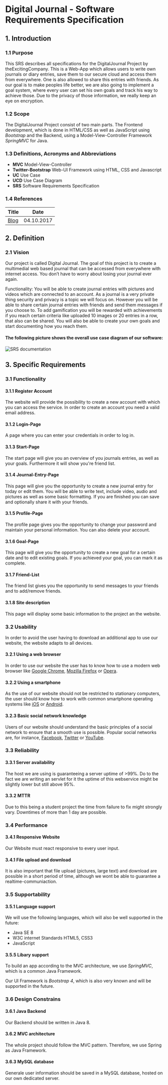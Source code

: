 # Digital Journal - Software Requirements Specification

## 1. Introduction
### 1.1 Purpose
This SRS describes all specifications for the DigitalJournal Project by theExcitingCompany. This is a Web-App which allows users to write own journals or diary entries, save them to our secure cloud and access them from everywhere. One is also allowed to share this entries with friends. As our goal is to make peoples life better, we are also going to implement a goal system, where every user can set his own goals and track his way to achieve those. Due to the privacy of those information, we really keep an eye on encryption. 

### 1.2 Scope
The DigitalJournal Project consist of two main parts. The Frontend development, which is done in HTML/CSS as well as JavaScript using _Bootstrap_ and the Backend, using a Model-View-Controller Framework _SpringMVC_ for Java.

### 1.3 Definitions, Acronyms and Abbreviations
* **MVC** Model-View-Controller
* **Twitter-Bootstrap** Web-UI Framework using HTML, CSS and Javascript
* **UC** Use Case
* **UCD** Use Case Diagram
* **SRS** Software Requirements Specification

### 1.4 References
| Title        | Date           |
| ------------- | ------------- |
| [Blog](https://theexcitingcompany.wordpress.com/) | 04.10.2017 | 



## 2. Definition
### 2.1 Vision
Our project is called Digital Journal. The goal of this project is to create a multimedial web based journal that can be accessed from everywhere with internet access. You don’t have to worry about losing your journal ever again.

Functionality: You will be able to create journal entries with pictures and videos which are connected to an account. As a journal is a very private thing security and privacy is a topic we will focus on. However you will be able to share certain journal entries with friends and send them messages if you choose to. To add gamification you will be rewarded with achievements if you reach certain criteria like uploaded 10 images or 20 entries in a row, that also can be shared. You will also be able to create your own goals and start documenting how you reach them.

#### The following picture shows the overall use case diagram of our software: 


![SRS documentation](./SRS.png)

## 3. Specific Requirements
### 3.1 Functionality
#### 3.1.1 Register Account
The website will provide the possibility to create a new account with which you can access the service. In order to create an account you need a valid email address. 

#### 3.1.2 Login-Page
A page where you can enter your credentials in order to log in.

#### 3.1.3 Start-Page
The start page will give you an overview of you journals entries, as well as your goals. Furthermore it will show you're friend list.

#### 3.1.4 Journal-Entry-Page
This page will give you the opportunity to create a new journal entry for today or edit them. You will be able to write text, include video, audio and pictures as well as some basic formatting. If you are finished you can save and optionally share it with your friends.

#### 3.1.5 Profile-Page
The profile page gives you the opportunity to change your password and maintain your personal information. You can also delete your account.

#### 3.1.6 Goal-Page
This page will give you the opportunity to create a new goal for a certain date and to edit existing goals. If you achieved your goal, you can mark it as complete.

#### 3.1.7 Friend-List
The friend list gives you the opportunity to send messages to your friends and to add/remove friends.

#### 3.1.8 Site description
This page will display some basic information to the project an the website.

### 3.2 Usability
In order to avoid the user having to download an additional app to use our website, the website adapts to all devices.

#### 3.2.1 Using a web browser
In order to use our website the user has to know how to use a modern web browser like [Google Chrome](https://www.google.de/chrome/browser/desktop/index.html), [Mozilla Firefox](https://www.mozilla.org/de/firefox/desktop/) or [Opera](http://www.opera.com/de/download). 

#### 3.2.2 Using a smartphone
As the use of our website should not be restricted to stationary computers, the user should know how to work with common smartphone operating systems like [iOS](https://www.apple.com/de/ios/) or [Android](https://www.android.com/). 

#### 3.2.3 Basic social network knowledge
Users of our website should understand the basic principles of a social network to ensure that a smooth use is possible. Popular social networks are, for instance, [Facebook](https://facebook.com), [Twitter](https://www.twitter.com) or [YouTube](www.youtube.com).

### 3.3 Reliability
#### 3.3.1 Server availability
The host we are using is guaranteeing a server uptime of >99%. Do to the fact we are writing an servlet for it the uptime of this webservice might be slightly lower but still above 95%.

#### 3.3.2 MTTR 
Due to this being a student project the time from failure to fix might strongly vary. Downtimes of more than 1 day are possible.

### 3.4 Performance
#### 3.4.1 Responsive Website
Our Website must react responsive to every user input. 
#### 3.4.1 File upload and download
It is also important that file upload (pictures, large text) and download are possible in a short period of time, although we wont be able to guarantee a realtime-communiaction. 

### 3.5 Supportability
#### 3.5.1 Language support
We will use the following languages, which will also be well supported in the future:
* Java SE 8
* W3C internet Standards HTML5, CSS3 
* JavaScript

#### 3.5.5 Libary support
To build an app according to the MVC architecture, we use _SpringMVC_, which is a common Java Framework.

Our UI Framework is _Bootstrap 4_, which is also very known and will be supported in the future.

### 3.6 Design Constrains
#### 3.6.1 Java Backend
Our Backend should be written in Java 8.

#### 3.6.2 MVC architecture
The whole project should follow the MVC pattern. Therefore, we use Spring as Java Framework.

#### 3.6.3 MySQL database
Generale user information should be saved in a MySQL database, hosted on our own dedicated server.
